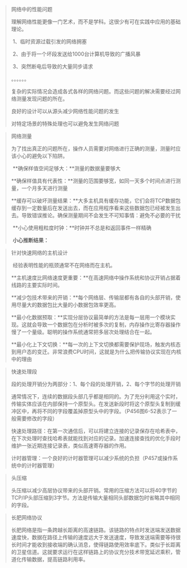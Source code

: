 > 网络中的性能问题
>
> ​	理解网络性能更像一门艺术，而不是学科。这很少有可在实践中应用的基础理论。
>
> ​	1、临时资源过载引发的网络拥塞
>
> ​	2、由于将一个坏段发送给1000台计算机导致的广播风暴
>
> ​	3、突然断电后导致的大量同步请求
>
> 。。。。。。
>
> 复杂的实际情况会造成各式各样的网络问题。而这些问题的解决需要经过网络测量发现问题的所在。
>
> 良好的设计可以从源头减少网络性能问题的发生
>
> 对特定场景的特殊处理也可以避免发生网络问题

> 网络测量
>
> ​	为了找出真正的问题所在，操作人员需要对网络进行正确的测量，测量时应该小心的避免以下陷阱。
>
> ​	**确保样值空间足够大：**测量的数据量要够大
>
> ​	**确保样值具有代表性：**测量的范围要够宽，如同一天多个时间点进行测量，一个月多天进行测量
>
> ​	**缓存可以破坏测量结果：**大多主机具有缓存功能，它们会将TCP数据包缓存到一定数量后在发送出去，而在应用程序看来这些数据包已经被发生出去。导致错误推论。
> ​	确保测量期间不会发生不可知事情：避免不必要的干扰
>
> ​	**小心使用粗粒度时钟：**时钟并不总是和返回事件一样精确
>
> ​	**小心推断结果：**

> 针对快速网络的主机设计
>
> ​	经验表明性能的瓶颈通常不在网络而在主机。
>
> ​	**主机速度比网络速度更重要：**在高速网络中操作系统和协议开销占据着线路的主要实际时间。
>
> ​	**减少包技术带来的开销：**每个网络层、传输层都有各自的头部开销，使用尽量大的数据包比大量的小数据包效率更高。
>
> ​	**最小化数据预取：**实现分层协议最简单的方法是每一层用一个模块实现。这就会导致一个数据包在分析时被多次的复制，内存操作比寄存器操作慢了一个量级。聪明的操作系统通常把多层次处理结合在一起。
>
> ​	**最小化上下文切换：**每一次的上下文切换都需要保护现场，触发内核态到用户态的变迁。非常浪费CPU时间，这就是为什么把传输协议实现在内核中的理由

> 快速处理段
>
> ​	段的处理开销分为两部分：1、每个段的处理开销，2、每个字节的处理开销
>
> ​	通常情况下，连续的数据段头部几乎都是相同的。为了充分利用这个实时，传输实体应该在内部保持一个原型头。在发送新段时将这个原型头复制到缓冲区中，再将不同的字段覆盖掉原型头中的字段。（P456图6-52表示了一般需要修改的字段）
>
> ​	快速处理路径：在第一次通信后，可以将建立连接的记录保存在哈希表中，在下次处理时查找哈希表就能找到对应的记录。加速连接查找的优化手段时维护一张近期连接记录表，类似高速寄存器的作用。
>
> ​	计时器管理：一个良好的计时器管理可以减少系统的负担（P457或操作系统中的计时器管理）

> 头压缩
>
> ​	头压缩以减少高层协议带来的头部开销。常用的压缩方法可以将40字节的TCP/IP头部压缩到3字节。方法是传输大量相同头部数据包时省略其中相同的字段。

> 长肥网络协议
>
> ​	长肥网络是指一条跨越长距离的高速链路。该链路的特点时发送端发送数据速度快，数据在路径上传输的速度远大于发送速度，导致发送端需要等待很长时间才能收到接收端的确认消息，使得链路使用效率底下。类似于长距离的卫星信道。这就要求运行在这样链路上的协议充分技术带宽延迟乘积，管道化传输数据，提高链路利用率。